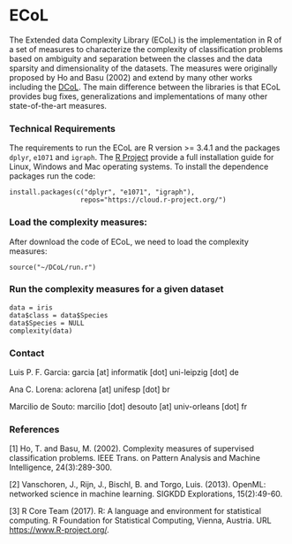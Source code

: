 # ECoL

The Extended data Complexity Library (ECoL) is the implementation in R of a set of measures to characterize the complexity of classification problems based on ambiguity and separation between the classes and the data sparsity and dimensionality of the datasets. The measures were originally proposed by Ho and Basu (2002) and extend by many other works including the [DCoL](https://github.com/nmacia/dcol). The main difference between the libraries is that ECoL provides bug fixes, generalizations and implementations of many other state-of-the-art measures.

### Technical Requirements

The requirements to run the ECoL are R version >= 3.4.1 and the packages `dplyr`, `e1071` and `igraph`. The [R Project](https://www.r-project.org/) provide a full installation guide for Linux, Windows and Mac operating systems. To install the dependence packages run the code:

```
install.packages(c("dplyr", "e1071", "igraph"),
                  repos="https://cloud.r-project.org/")
```

### Load the complexity measures:

After download the code of ECoL, we need to load the complexity measures:

```
source("~/DCoL/run.r")
```

### Run the complexity measures for a given dataset

```
data = iris
data$class = data$Species
data$Species = NULL
complexity(data)
```

### Contact

Luis P. F. Garcia: garcia [at] informatik [dot] uni-leipzig [dot] de

Ana C. Lorena: aclorena [at] unifesp [dot] br

Marcilio de Souto: marcilio [dot] desouto [at] univ-orleans [dot] fr


### References

[1] Ho, T. and Basu, M. (2002). Complexity measures of supervised classification problems. IEEE Trans. on Pattern Analysis and Machine Intelligence, 24(3):289-300.

[2] Vanschoren, J., Rijn, J., Bischl, B. and Torgo, Luis. (2013). OpenML: networked science in machine learning. SIGKDD Explorations, 15(2):49-60.

[3]   R Core Team (2017). R: A language and environment for statistical computing. R Foundation for Statistical Computing, Vienna, Austria.  URL https://www.R-project.org/.

